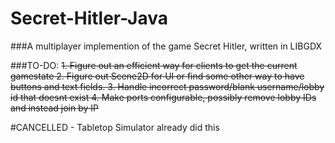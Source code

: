 # Secret-Hitler-Java
###A multiplayer implemention of the game Secret Hitler, written in LIBGDX

###TO-DO:
~~1. Figure out an efficient way for clients to get the current gamestate
2. Figure out Scene2D for UI or find some other way to have buttons and text fields.
3. Handle incorrect password/blank username/lobby id that doesnt exist
4. Make ports configurable, possibly remove lobby IDs and instead join by IP~~

#CANCELLED - Tabletop Simulator already did this
